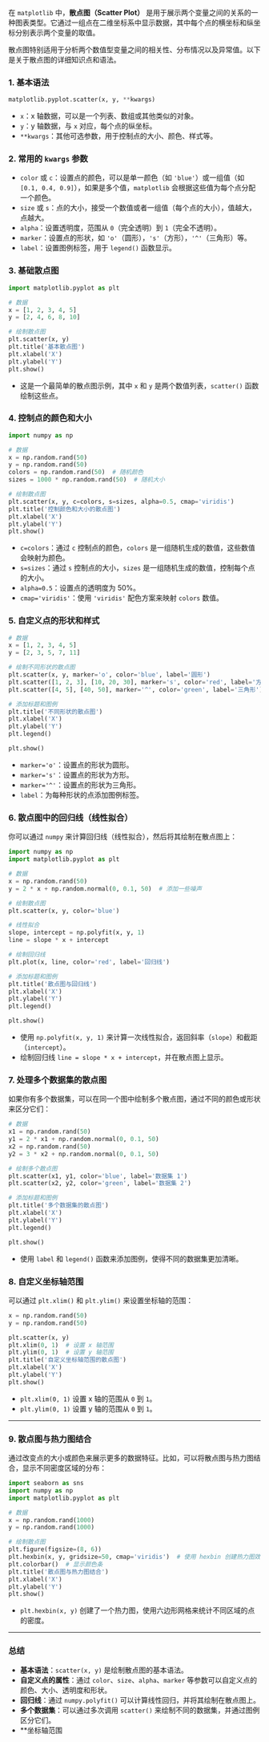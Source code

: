 在 `matplotlib` 中，**散点图（Scatter Plot）** 是用于展示两个变量之间的关系的一种图表类型。它通过一组点在二维坐标系中显示数据，其中每个点的横坐标和纵坐标分别表示两个变量的取值。

散点图特别适用于分析两个数值型变量之间的相关性、分布情况以及异常值。以下是关于散点图的详细知识点和语法。

### 1. **基本语法**

```python
matplotlib.pyplot.scatter(x, y, **kwargs)
```

- `x`：x 轴数据，可以是一个列表、数组或其他类似的对象。
- `y`：y 轴数据，与 `x` 对应，每个点的纵坐标。
- `**kwargs`：其他可选参数，用于控制点的大小、颜色、样式等。

### 2. **常用的 `kwargs` 参数**

- `color` 或 `c`：设置点的颜色，可以是单一颜色（如 `'blue'`）或一组值（如 `[0.1, 0.4, 0.9]`），如果是多个值，`matplotlib` 会根据这些值为每个点分配一个颜色。
- `size` 或 `s`：点的大小，接受一个数值或者一组值（每个点的大小），值越大，点越大。
- `alpha`：设置透明度，范围从 `0`（完全透明）到 `1`（完全不透明）。
- `marker`：设置点的形状，如 `'o'`（圆形），`'s'`（方形），`'^'`（三角形）等。
- `label`：设置图例标签，用于 `legend()` 函数显示。

### 3. **基础散点图**

```python
import matplotlib.pyplot as plt

# 数据
x = [1, 2, 3, 4, 5]
y = [2, 4, 6, 8, 10]

# 绘制散点图
plt.scatter(x, y)
plt.title('基本散点图')
plt.xlabel('X')
plt.ylabel('Y')
plt.show()
```

- 这是一个最简单的散点图示例，其中 `x` 和 `y` 是两个数值列表，`scatter()` 函数绘制这些点。

### 4. **控制点的颜色和大小**

```python
import numpy as np

# 数据
x = np.random.rand(50)
y = np.random.rand(50)
colors = np.random.rand(50)  # 随机颜色
sizes = 1000 * np.random.rand(50)  # 随机大小

# 绘制散点图
plt.scatter(x, y, c=colors, s=sizes, alpha=0.5, cmap='viridis')
plt.title('控制颜色和大小的散点图')
plt.xlabel('X')
plt.ylabel('Y')
plt.show()
```

- `c=colors`：通过 `c` 控制点的颜色，`colors` 是一组随机生成的数值，这些数值会映射为颜色。
- `s=sizes`：通过 `s` 控制点的大小，`sizes` 是一组随机生成的数值，控制每个点的大小。
- `alpha=0.5`：设置点的透明度为 50%。
- `cmap='viridis'`：使用 `'viridis'` 配色方案来映射 `colors` 数值。

### 5. **自定义点的形状和样式**

```python
# 数据
x = [1, 2, 3, 4, 5]
y = [2, 3, 5, 7, 11]

# 绘制不同形状的散点图
plt.scatter(x, y, marker='o', color='blue', label='圆形')
plt.scatter([1, 2, 3], [10, 20, 30], marker='s', color='red', label='方形')
plt.scatter([4, 5], [40, 50], marker='^', color='green', label='三角形')

# 添加标题和图例
plt.title('不同形状的散点图')
plt.xlabel('X')
plt.ylabel('Y')
plt.legend()

plt.show()
```

- `marker='o'`：设置点的形状为圆形。
- `marker='s'`：设置点的形状为方形。
- `marker='^'`：设置点的形状为三角形。
- `label`：为每种形状的点添加图例标签。

### 6. **散点图中的回归线（线性拟合）**

你可以通过 `numpy` 来计算回归线（线性拟合），然后将其绘制在散点图上：

```python
import numpy as np
import matplotlib.pyplot as plt

# 数据
x = np.random.rand(50)
y = 2 * x + np.random.normal(0, 0.1, 50)  # 添加一些噪声

# 绘制散点图
plt.scatter(x, y, color='blue')

# 线性拟合
slope, intercept = np.polyfit(x, y, 1)
line = slope * x + intercept

# 绘制回归线
plt.plot(x, line, color='red', label='回归线')

# 添加标题和图例
plt.title('散点图与回归线')
plt.xlabel('X')
plt.ylabel('Y')
plt.legend()

plt.show()
```

- 使用 `np.polyfit(x, y, 1)` 来计算一次线性拟合，返回斜率（`slope`）和截距（`intercept`）。
- 绘制回归线 `line = slope * x + intercept`，并在散点图上显示。

### 7. **处理多个数据集的散点图**

如果你有多个数据集，可以在同一个图中绘制多个散点图，通过不同的颜色或形状来区分它们：

```python
# 数据
x1 = np.random.rand(50)
y1 = 2 * x1 + np.random.normal(0, 0.1, 50)
x2 = np.random.rand(50)
y2 = 3 * x2 + np.random.normal(0, 0.1, 50)

# 绘制多个散点图
plt.scatter(x1, y1, color='blue', label='数据集 1')
plt.scatter(x2, y2, color='green', label='数据集 2')

# 添加标题和图例
plt.title('多个数据集的散点图')
plt.xlabel('X')
plt.ylabel('Y')
plt.legend()

plt.show()
```

- 使用 `label` 和 `legend()` 函数来添加图例，使得不同的数据集更加清晰。

### 8. **自定义坐标轴范围**

可以通过 `plt.xlim()` 和 `plt.ylim()` 来设置坐标轴的范围：

```python
x = np.random.rand(50)
y = np.random.rand(50)

plt.scatter(x, y)
plt.xlim(0, 1)  # 设置 x 轴范围
plt.ylim(0, 1)  # 设置 y 轴范围
plt.title('自定义坐标轴范围的散点图')
plt.xlabel('X')
plt.ylabel('Y')
plt.show()
```

- `plt.xlim(0, 1)` 设置 x 轴的范围从 `0` 到 `1`。
- `plt.ylim(0, 1)` 设置 y 轴的范围从 `0` 到 `1`。

---

### 9. **散点图与热力图结合**

通过改变点的大小或颜色来展示更多的数据特征。比如，可以将散点图与热力图结合，显示不同密度区域的分布：

```python
import seaborn as sns
import numpy as np
import matplotlib.pyplot as plt

# 数据
x = np.random.rand(1000)
y = np.random.rand(1000)

# 绘制散点图
plt.figure(figsize=(8, 6))
plt.hexbin(x, y, gridsize=50, cmap='viridis')  # 使用 hexbin 创建热力图效果
plt.colorbar()  # 显示颜色条
plt.title('散点图与热力图结合')
plt.xlabel('X')
plt.ylabel('Y')
plt.show()
```

- `plt.hexbin(x, y)` 创建了一个热力图，使用六边形网格来统计不同区域的点的密度。

---

### 总结

- **基本语法**：`scatter(x, y)` 是绘制散点图的基本语法。
- **自定义点的属性**：通过 `color`、`size`、`alpha`、`marker` 等参数可以自定义点的颜色、大小、透明度和形状。
- **回归线**：通过 `numpy.polyfit()` 可以计算线性回归，并将其绘制在散点图上。
- **多个数据集**：可以通过多次调用 `scatter()` 来绘制不同的数据集，并通过图例区分它们。
- **坐标轴范围